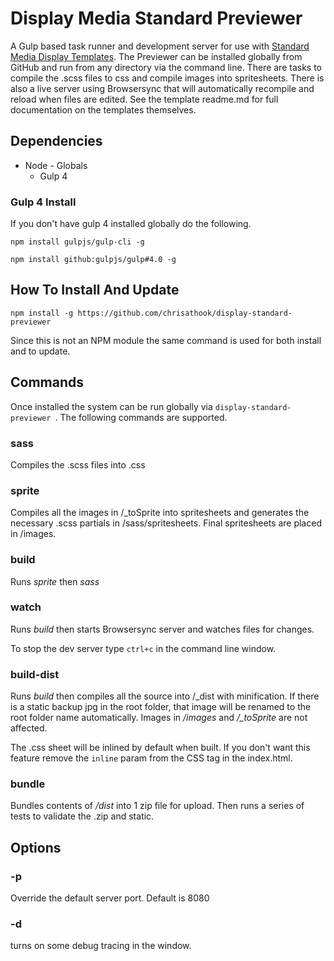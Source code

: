 # Display Media Standard Previewer

A Gulp based task runner and development server for use with [Standard Media Display Templates](https://github.com/chrisathook/display-standard-template). The Previewer can be installed globally from GitHub and run from any directory via the command line. There are tasks to compile the .scss files to css and compile images into spritesheets. There is also a live server using Browsersync that will automatically recompile and reload when files are edited. See the template readme.md for full documentation on the templates themselves.

## Dependencies

* Node - Globals
    * Gulp 4

### Gulp 4 Install

If you don't have gulp 4 installed globally do the following.

`npm install gulpjs/gulp-cli -g`

`npm install github:gulpjs/gulp#4.0 -g`

## How To Install And Update

`npm install -g https://github.com/chrisathook/display-standard-previewer`

Since this is not an NPM module the same command is used for both install and to update.


## Commands

Once installed the system can be run globally via `display-standard-previewer `. The following commands are supported.


### sass

Compiles the .scss files into .css

### sprite

Compiles all the images in /_toSprite into spritesheets and generates the necessary .scss partials in /sass/spritesheets. Final spritesheets are placed in /images.

### build

Runs *sprite* then *sass*

### watch

Runs *build* then starts Browsersync server and watches files for changes.

To stop the dev server type `ctrl+c` in the command line window.

### build-dist

Runs *build* then compiles all the source into /_dist with minification. If there is a static backup jpg in the root folder, that image will be renamed to the root folder name automatically. Images in */images* and */_toSprite* are not affected.

The .css sheet will be inlined by default when built. If you don't want this feature remove the `inline` param from the CSS <link> tag in the index.html.

### bundle

Bundles contents of */dist* into 1 zip file for upload. Then runs a series of tests to validate the .zip and static. 



## Options

### -p

Override the default server port. Default is 8080

### -d

turns on some debug tracing in the window.
